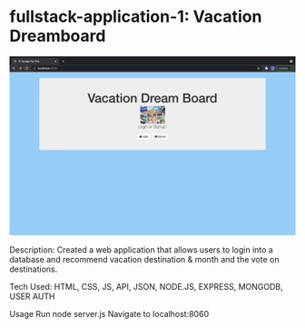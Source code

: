 # fullstack-application-1: Vacation Dreamboard

![Gif](https://github.com/Laura-Alford/fullstack1/blob/main/Screen%20Shot%202021-10-28%20at%2011.02.54%20PM.png)


Description:
Created a web application that allows users to login into a database and recommend vacation destination & month and the vote on destinations.  

Tech Used:
HTML, CSS, JS, API, JSON, NODE.JS, EXPRESS, MONGODB, USER AUTH

Usage
Run node server.js
Navigate to localhost:8060
